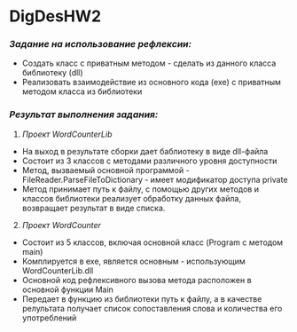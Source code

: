# DigDesHW2
### *Задание на использование рефлексии:*
+ Создать класс с приватным методом - сделать из данного класса библиотеку (dll)
+ Реализовать взаимодействие из основного кода (exe) с приватным методом класса из библиотеки
### *Результат выполнения задания:*
  1. *Проект WordCounterLib*
  - На выход в результате сборки дает баблиотеку в виде dll-файла
  - Состоит из 3 классов с методами различного уровня доступности
  - Метод, вызваемый основной программой - FileReader.ParseFileToDictionary - имеет модификатор доступа private
  - Метод принимает путь к файлу, с помощью других методов и классов библиотеки реализует обработку данных файла, возвращает результат в виде списка.
  2. *Проект WordCounter*
  - Состоит из 5 классов, включая основной класс (Program с методом main)
  - Комплируется в exe, является основным - использующим WordCounterLib.dll
  - Основной код рефлексивного вызова метода расположен в основной функции Main
  - Передает в функцию из библиотеки путь к файлу, а в качестве релультата получает список сопоставления слова и количества его употреблений
